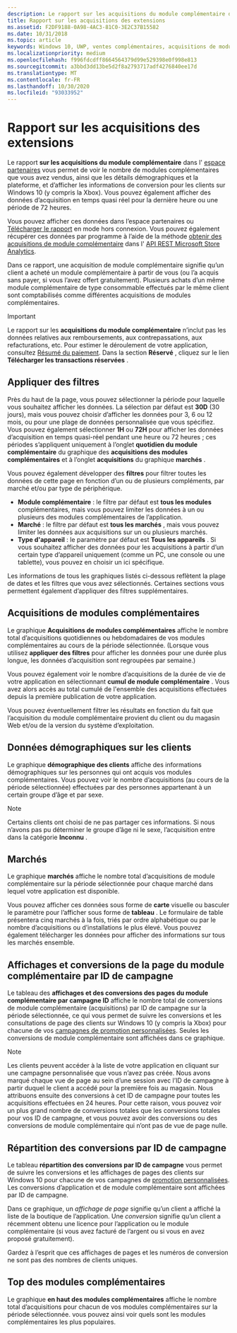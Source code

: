 ```yaml
---
description: Le rapport sur les acquisitions du module complémentaire de l’espace partenaires vous permet de connaître le nombre de modules complémentaires que vous avez vendus, ainsi que les détails démographiques et la plateforme.
title: Rapport sur les acquisitions des extensions
ms.assetid: F2DF9188-0A98-4AC3-81C0-3E2C37B15582
ms.date: 10/31/2018
ms.topic: article
keywords: Windows 10, UWP, ventes complémentaires, acquisitions de module complémentaire, ventes de IAP, produits dans l’application, IAPS, modules complémentaires
ms.localizationpriority: medium
ms.openlocfilehash: f996fdcdff8664564379d99e529398e0f998e813
ms.sourcegitcommit: a3bbd3dd13be5d2f8a2793717adf4276840ee17d
ms.translationtype: MT
ms.contentlocale: fr-FR
ms.lasthandoff: 10/30/2020
ms.locfileid: "93033952"
---
```

# <a name="add-on-acquisitions-report"></a>Rapport sur les acquisitions des extensions


Le rapport **sur les acquisitions du module complémentaire** dans l' [espace partenaires](https://partner.microsoft.com/dashboard) vous permet de voir le nombre de modules complémentaires que vous avez vendus, ainsi que les détails démographiques et la plateforme, et d’afficher les informations de conversion pour les clients sur Windows 10 (y compris la Xbox). Vous pouvez également afficher des données d’acquisition en temps quasi réel pour la dernière heure ou une période de 72 heures.

Vous pouvez afficher ces données dans l’espace partenaires ou [Télécharger le rapport](download-analytic-reports.md) en mode hors connexion. Vous pouvez également récupérer ces données par programme à l’aide de la méthode [obtenir des acquisitions de module complémentaire](../monetize/get-in-app-acquisitions.md) dans l' [API REST Microsoft Store Analytics](../monetize/access-analytics-data-using-windows-store-services.md).

Dans ce rapport, une acquisition de module complémentaire signifie qu’un client a acheté un module complémentaire à partir de vous (ou l’a acquis sans payer, si vous l’avez offert gratuitement). Plusieurs achats d’un même module complémentaire de type consommable effectués par le même client sont comptabilisés comme différentes acquisitions de modules complémentaires.

> [!IMPORTANT]
> Le rapport sur les **acquisitions du module complémentaire** n’inclut pas les données relatives aux remboursements, aux contrepassations, aux refacturations, etc. Pour estimer le déroulement de votre application, consultez [Résumé du paiement](payout-summary.md). Dans la section **Réservé** , cliquez sur le lien **Télécharger les transactions réservées** .


## <a name="apply-filters"></a>Appliquer des filtres

Près du haut de la page, vous pouvez sélectionner la période pour laquelle vous souhaitez afficher les données. La sélection par défaut est **30D** (30 jours), mais vous pouvez choisir d’afficher les données pour 3, 6 ou 12 mois, ou pour une plage de données personnalisée que vous spécifiez. Vous pouvez également sélectionner **1H** ou **72H** pour afficher les données d’acquisition en temps quasi-réel pendant une heure ou 72 heures ; ces périodes s’appliquent uniquement à l’onglet **quotidien du module complémentaire** du graphique des **acquisitions des modules complémentaires** et à l’onglet **acquisitions** du graphique **marchés** . 

Vous pouvez également développer des **filtres** pour filtrer toutes les données de cette page en fonction d’un ou de plusieurs compléments, par marché et/ou par type de périphérique.

-   **Module complémentaire** : le filtre par défaut est **tous les modules** complémentaires, mais vous pouvez limiter les données à un ou plusieurs des modules complémentaires de l’application.
-   **Marché** : le filtre par défaut est **tous les marchés** , mais vous pouvez limiter les données aux acquisitions sur un ou plusieurs marchés.
-   **Type d'appareil** : le paramètre par défaut est **Tous les appareils** . Si vous souhaitez afficher des données pour les acquisitions à partir d’un certain type d’appareil uniquement (comme un PC, une console ou une tablette), vous pouvez en choisir un ici spécifique.

Les informations de tous les graphiques listés ci-dessous reflètent la plage de dates et les filtres que vous avez sélectionnés. Certaines sections vous permettent également d’appliquer des filtres supplémentaires.


## <a name="add-on-acquisitions"></a>Acquisitions de modules complémentaires

Le graphique **Acquisitions de modules complémentaires** affiche le nombre total d’acquisitions quotidiennes ou hebdomadaires de vos modules complémentaires au cours de la période sélectionnée. (Lorsque vous utilisez **appliquer des filtres** pour afficher les données pour une durée plus longue, les données d’acquisition sont regroupées par semaine.)

Vous pouvez également voir le nombre d’acquisitions de la durée de vie de votre application en sélectionnant **cumul de module complémentaire** . Vous avez alors accès au total cumulé de l'ensemble des acquisitions effectuées depuis la première publication de votre application.

Vous pouvez éventuellement filtrer les résultats en fonction du fait que l’acquisition du module complémentaire provient du client ou du magasin Web et/ou de la version du système d’exploitation.


## <a name="customer-demographic"></a>Données démographiques sur les clients

Le graphique **démographique des clients** affiche des informations démographiques sur les personnes qui ont acquis vos modules complémentaires. Vous pouvez voir le nombre d’acquisitions (au cours de la période sélectionnée) effectuées par des personnes appartenant à un certain groupe d’âge et par sexe.

> [!NOTE]
> Certains clients ont choisi de ne pas partager ces informations. Si nous n’avons pas pu déterminer le groupe d’âge ni le sexe, l’acquisition entre dans la catégorie **Inconnu** .


## <a name="markets"></a>Marchés

Le graphique **marchés** affiche le nombre total d’acquisitions de module complémentaire sur la période sélectionnée pour chaque marché dans lequel votre application est disponible. 

Vous pouvez afficher ces données sous forme de **carte** visuelle ou basculer le paramètre pour l’afficher sous forme de **tableau** . Le formulaire de table présentera cinq marchés à la fois, triés par ordre alphabétique ou par le nombre d’acquisitions ou d’installations le plus élevé. Vous pouvez également télécharger les données pour afficher des informations sur tous les marchés ensemble.


## <a name="add-on-page-views-and-conversions-by-campaign-id"></a>Affichages et conversions de la page du module complémentaire par ID de campagne

Le tableau des **affichages et des conversions des pages du module complémentaire par campagne ID** affiche le nombre total de conversions de module complémentaire (acquisitions) par ID de campagne sur la période sélectionnée, ce qui vous permet de suivre les conversions et les consultations de page des clients sur Windows 10 (y compris la Xbox) pour chacune de vos [campagnes de promotion personnalisées](create-a-custom-app-promotion-campaign.md). Seules les conversions de module complémentaire sont affichées dans ce graphique.

> [!NOTE]
> Les clients peuvent accéder à la liste de votre application en cliquant sur une campagne personnalisée que vous n’avez pas créée. Nous avons marqué chaque vue de page au sein d’une session avec l’ID de campagne à partir duquel le client a accédé pour la première fois au magasin. Nous attribuons ensuite des conversions à cet ID de campagne pour toutes les acquisitions effectuées en 24 heures. Pour cette raison, vous pouvez voir un plus grand nombre de conversions totales que les conversions totales pour vos ID de campagne, et vous pouvez avoir des conversions ou des conversions de module complémentaire qui n’ont pas de vue de page nulle. 


## <a name="conversions-breakdown-by-campaign-id"></a>Répartition des conversions par ID de campagne

Le tableau **répartition des conversions par ID de campagne** vous permet de suivre les conversions et les affichages de pages des clients sur Windows 10 pour chacune de vos campagnes de [promotion personnalisées](create-a-custom-app-promotion-campaign.md). Les conversions d’application et de module complémentaire sont affichées par ID de campagne.

Dans ce graphique, un *affichage de page* signifie qu’un client a affiché la liste de la boutique de l’application. Une *conversion* signifie qu’un client a récemment obtenu une licence pour l’application ou le module complémentaire (si vous avez facturé de l’argent ou si vous en avez proposé gratuitement).

Gardez à l’esprit que ces affichages de pages et les numéros de conversion ne sont pas des nombres de clients uniques. 


## <a name="top-add-ons"></a>Top des modules complémentaires

Le graphique **en haut des modules complémentaires** affiche le nombre total d’acquisitions pour chacun de vos modules complémentaires sur la période sélectionnée. vous pouvez ainsi voir quels sont les modules complémentaires les plus populaires. 



 

 
